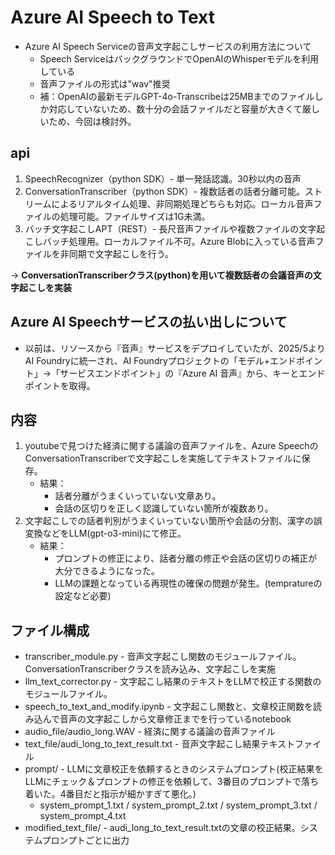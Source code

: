 # Azure AI Speech to Text

* Azure AI Speech Serviceの音声文字起こしサービスの利用方法について
  * Speech ServiceはバックグラウンドでOpenAIのWhisperモデルを利用している
  * 音声ファイルの形式は"wav"推奨
  * 補：OpenAIの最新モデルGPT-4o-Transcribeは25MBまでのファイルしか対応していないため、数十分の会話ファイルだと容量が大きくて厳しいため、今回は検討外。

## api
1. SpeechRecognizer（python SDK）- 単一発話認識。30秒以内の音声
2. ConversationTranscriber（python SDK）- 複数話者の話者分離可能。ストリームによるリアルタイム処理、非同期処理どちらも対応。ローカル音声ファイルの処理可能。ファイルサイズは1G未満。
3. バッチ文字起こしAPT（REST）- 長尺音声ファイルや複数ファイルの文字起こしバッチ処理用。ローカルファイル不可。Azure Blobに入っている音声ファイルを非同期で文字起こしを行う。

-> <b>ConversationTranscriberクラス(python)を用いて複数話者の会議音声の文字起こしを実装</b>

## Azure AI Speechサービスの払い出しについて
* 以前は、リソースから『音声』サービスをデプロイしていたが、2025/5よりAI Foundryに統一され、AI Foundryプロジェクトの「モデル+エンドポイント」→「サービスエンドポイント」の『Azure AI 音声』から、キーとエンドポイントを取得。

## 内容
1. youtubeで見つけた経済に関する議論の音声ファイルを、Azure SpeechのConversationTranscriberで文字起こしを実施してテキストファイルに保存。
   * 結果：
     * 話者分離がうまくいっていない文章あり。
     * 会話の区切りを正しく認識していない箇所が複数あり。
2. 文字起こしでの話者判別がうまくいっていない箇所や会話の分割、漢字の誤変換などをLLM(gpt-o3-mini)にて修正。
   * 結果：
     * プロンプトの修正により、話者分離の修正や会話の区切りの補正が大分できるようになった。
     * LLMの課題となっている再現性の確保の問題が発生。(tempratureの設定など必要)

## ファイル構成
* transcriber_module.py - 音声文字起こし関数のモジュールファイル。ConversationTranscriberクラスを読み込み、文字起こしを実施
* llm_text_corrector.py - 文字起こし結果のテキストをLLMで校正する関数のモジュールファイル。
* speech_to_text_and_modify.ipynb - 文字起こし関数と、文章校正関数を読み込んで音声の文字起こしから文章修正までを行っているnotebook
* audio_file/audio_long.WAV - 経済に関する議論の音声ファイル
* text_file/audi_long_to_text_result.txt - 音声文字起こし結果テキストファイル
* prompt/ - LLMに文章校正を依頼するときのシステムプロンプト(校正結果をLLMにチェック＆プロンプトの修正を依頼して、3番目のプロンプトで落ち着いた。4番目だと指示が細かすぎて悪化。)
  * system_prompt_1.txt / system_prompt_2.txt / system_prompt_3.txt / system_prompt_4.txt
* modified_text_file/ - audi_long_to_text_result.txtの文章の校正結果。システムプロンプトごとに出力
